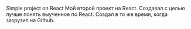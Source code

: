 Simple project on React
Мой второй проект на React. Создавал с целью лучше понять выученное по React. Создал в то же время, когда зазрузил на Github.
